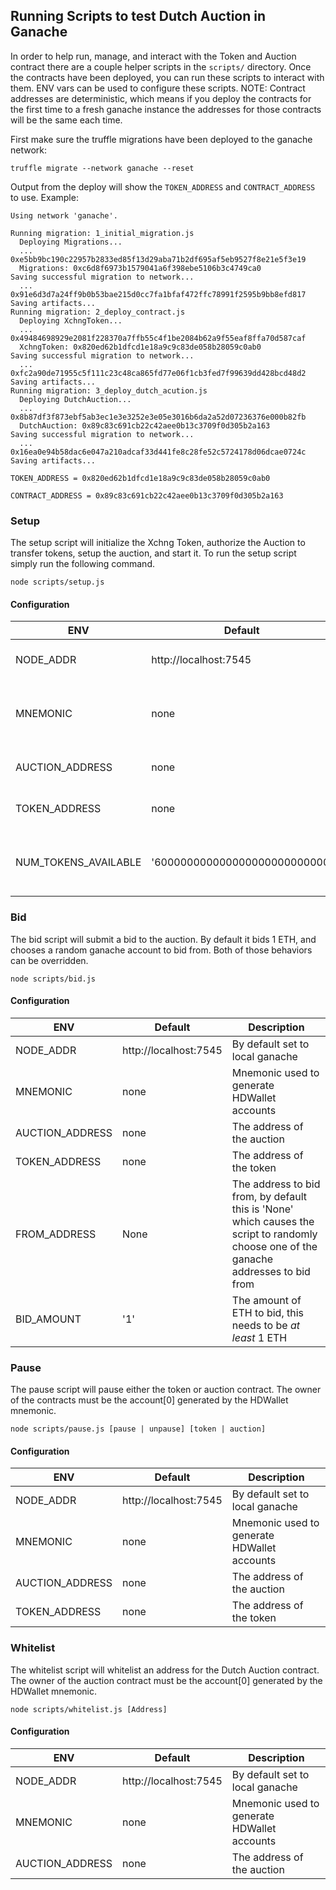 ## Running Scripts to test Dutch Auction in Ganache

In order to help run, manage, and interact with the Token and Auction contract there are a couple helper scripts in the `scripts/` directory. Once the contracts have been deployed, you can run these scripts to interact with them. ENV vars can be used to configure these scripts. NOTE: Contract addresses are deterministic, which means if you deploy the contracts for the first time to a fresh ganache instance the addresses for those contracts will be the same each time.

First make sure the truffle migrations have been deployed to the ganache network:

```
truffle migrate --network ganache --reset
```

Output from the deploy will show the `TOKEN_ADDRESS` and `CONTRACT_ADDRESS` to use. Example:

```
Using network 'ganache'.

Running migration: 1_initial_migration.js
  Deploying Migrations...
  ... 0xe5bb9bc190c22957b2833ed85f13d29aba71b2df695af5eb9527f8e21e5f3e19
  Migrations: 0xc6d8f6973b1579041a6f398ebe5106b3c4749ca0
Saving successful migration to network...
  ... 0x91e6d3d7a24ff9b0b53bae215d0cc7fa1bfaf472ffc78991f2595b9bb8efd817
Saving artifacts...
Running migration: 2_deploy_contract.js
  Deploying XchngToken...
  ... 0x49484698929e2081f228370a7ffb55c4f1be2084b62a9f55eaf8ffa70d587caf
  XchngToken: 0x820ed62b1dfcd1e18a9c9c83de058b28059c0ab0
Saving successful migration to network...
  ... 0xfc2a90de71955c5f111c23c48ca865fd77e06f1cb3fed7f99639dd428bcd48d2
Saving artifacts...
Running migration: 3_deploy_dutch_acution.js
  Deploying DutchAuction...
  ... 0x8b87df3f873ebf5ab3ec1e3e3252e3e05e3016b6da2a52d07236376e000b82fb
  DutchAuction: 0x89c83c691cb22c42aee0b13c3709f0d305b2a163
Saving successful migration to network...
  ... 0x16ea0e94b58dac6e047a210adcaf33d441fe8c28fe52c5724178d06dcae0724c
Saving artifacts...
```

`TOKEN_ADDRESS = 0x820ed62b1dfcd1e18a9c9c83de058b28059c0ab0`

`CONTRACT_ADDRESS = 0x89c83c691cb22c42aee0b13c3709f0d305b2a163`

### Setup

The setup script will initialize the Xchng Token, authorize the Auction to transfer tokens, setup the auction, and start it. To run the setup script simply run the following command.

```
node scripts/setup.js
```

#### Configuration

| ENV | Default | Description |
|-----|---------|-------------|
| NODE_ADDR | http://localhost:7545 | By default set to local ganache |
| MNEMONIC | none | Mnemonic used to generate HDWallet accounts |
| AUCTION_ADDRESS | none | The address of the auction |
| TOKEN_ADDRESS | none | The address of the token |
| NUM_TOKENS_AVAILABLE | '600000000000000000000000000' | The number of Xchng tokens to preallocate |

### Bid

The bid script will submit a bid to the auction. By default it bids 1 ETH, and chooses a random ganache account to bid from. Both of those behaviors can be overridden.

```
node scripts/bid.js
```

#### Configuration

| ENV | Default | Description |
|-----|---------|-------------|
| NODE_ADDR | http://localhost:7545 | By default set to local ganache |
| MNEMONIC | none | Mnemonic used to generate HDWallet accounts |
| AUCTION_ADDRESS | none | The address of the auction |
| TOKEN_ADDRESS | none | The address of the token |
| FROM_ADDRESS | None | The address to bid from, by default this is 'None' which causes the script to randomly choose one of the ganache addresses to bid from |
| BID_AMOUNT | '1' | The amount of ETH to bid, this needs to be _at least_ 1 ETH |

### Pause

The pause script will pause either the token or auction contract.  The owner of the contracts must be the account[0] generated by the HDWallet mnemonic.

```
node scripts/pause.js [pause | unpause] [token | auction]
```

#### Configuration

| ENV | Default | Description |
|-----|---------|-------------|
| NODE_ADDR | http://localhost:7545 | By default set to local ganache |
| MNEMONIC | none | Mnemonic used to generate HDWallet accounts |
| AUCTION_ADDRESS | none | The address of the auction |
| TOKEN_ADDRESS | none | The address of the token |

### Whitelist

The whitelist script will whitelist an address for the Dutch Auction contract.  The owner of the auction contract must be the account[0] generated by the HDWallet mnemonic.

```
node scripts/whitelist.js [Address]
```

#### Configuration

| ENV | Default | Description |
|-----|---------|-------------|
| NODE_ADDR | http://localhost:7545 | By default set to local ganache |
| MNEMONIC | none | Mnemonic used to generate HDWallet accounts |
| AUCTION_ADDRESS | none | The address of the auction |
